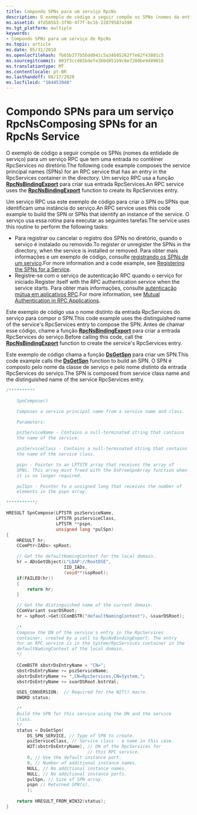```yaml
---
title: Compondo SPNs para um serviço RpcNs
description: O exemplo de código a seguir compõe os SPNs (nomes da entidade de serviço) para um serviço RPC que tem uma entrada no contêiner RpcServices no diretório. Um serviço RPC usa a função RpcNsBindingExport para criar sua entrada RpcServices.
ms.assetid: 4fd585b3-3f9b-4f7f-bc1b-22879587a590
ms.tgt_platform: multiple
keywords:
- Compondo SPNs para um serviço de RpcNs
ms.topic: article
ms.date: 05/31/2018
ms.openlocfilehash: fb65b377b5bdd041c5a34b05262f7e62f43801c5
ms.sourcegitcommit: 803f3ccd65bdefe36bd851b9c6e7280be9489016
ms.translationtype: MT
ms.contentlocale: pt-BR
ms.lasthandoff: 08/17/2020
ms.locfileid: "104453948"
---
```

# <a name="composing-spns-for-an-rpcns-service"></a><span data-ttu-id="38f63-105">Compondo SPNs para um serviço RpcNs</span><span class="sxs-lookup"><span data-stu-id="38f63-105">Composing SPNs for an RpcNs Service</span></span>

<span data-ttu-id="38f63-106">O exemplo de código a seguir compõe os SPNs (nomes da entidade de serviço) para um serviço RPC que tem uma entrada no contêiner RpcServices no diretório.</span><span class="sxs-lookup"><span data-stu-id="38f63-106">The following code example composes the service principal names (SPNs) for an RPC service that has an entry in the RpcServices container in the directory.</span></span> <span data-ttu-id="38f63-107">Um serviço RPC usa a função [**RpcNsBindingExport**](/windows/desktop/api/rpcnsi/nf-rpcnsi-rpcnsbindingexporta) para criar sua entrada RpcServices.</span><span class="sxs-lookup"><span data-stu-id="38f63-107">An RPC service uses the [**RpcNsBindingExport**](/windows/desktop/api/rpcnsi/nf-rpcnsi-rpcnsbindingexporta) function to create its RpcServices entry.</span></span>

<span data-ttu-id="38f63-108">Um serviço RPC usa este exemplo de código para criar o SPN ou SPNs que identificam uma instância do serviço.</span><span class="sxs-lookup"><span data-stu-id="38f63-108">An RPC service uses this code example to build the SPN or SPNs that identify an instance of the service.</span></span> <span data-ttu-id="38f63-109">O serviço usa essa rotina para executar as seguintes tarefas:</span><span class="sxs-lookup"><span data-stu-id="38f63-109">The service uses this routine to perform the following tasks:</span></span>

-   <span data-ttu-id="38f63-110">Para registrar ou cancelar o registro dos SPNs no diretório, quando o serviço é instalado ou removido.</span><span class="sxs-lookup"><span data-stu-id="38f63-110">To register or unregister the SPNs in the directory, when the service is installed or removed.</span></span> <span data-ttu-id="38f63-111">Para obter mais informações e um exemplo de código, consulte [registrando os SPNs de um serviço](registering-the-spns-for-a-service.md).</span><span class="sxs-lookup"><span data-stu-id="38f63-111">For more information and a code example, see [Registering the SPNs for a Service](registering-the-spns-for-a-service.md).</span></span>
-   <span data-ttu-id="38f63-112">Registre-se com o serviço de autenticação RPC quando o serviço for iniciado.</span><span class="sxs-lookup"><span data-stu-id="38f63-112">Register itself with the RPC authentication service when the service starts.</span></span> <span data-ttu-id="38f63-113">Para obter mais informações, consulte [autenticação mútua em aplicativos RPC](mutual-authentication-in-rpc-applications.md).</span><span class="sxs-lookup"><span data-stu-id="38f63-113">For more information, see [Mutual Authentication in RPC Applications](mutual-authentication-in-rpc-applications.md).</span></span>

<span data-ttu-id="38f63-114">Este exemplo de código usa o nome distinto da entrada RpcServices do serviço para compor o SPN.</span><span class="sxs-lookup"><span data-stu-id="38f63-114">This code example uses the distinguished name of the service's RpcServices entry to compose the SPN.</span></span> <span data-ttu-id="38f63-115">Antes de chamar esse código, chame a função [**RpcNsBindingExport**](/windows/desktop/api/rpcnsi/nf-rpcnsi-rpcnsbindingexporta) para criar a entrada RpcServices do serviço.</span><span class="sxs-lookup"><span data-stu-id="38f63-115">Before calling this code, call the [**RpcNsBindingExport**](/windows/desktop/api/rpcnsi/nf-rpcnsi-rpcnsbindingexporta) function to create the service's RpcServices entry.</span></span>

<span data-ttu-id="38f63-116">Este exemplo de código chama a função [**DsGetSpn**](/windows/desktop/api/Ntdsapi/nf-ntdsapi-dsgetspna) para criar um SPN.</span><span class="sxs-lookup"><span data-stu-id="38f63-116">This code example calls the [**DsGetSpn**](/windows/desktop/api/Ntdsapi/nf-ntdsapi-dsgetspna) function to build an SPN.</span></span> <span data-ttu-id="38f63-117">O SPN é composto pelo nome da classe de serviço e pelo nome distinto da entrada RpcServices do serviço.</span><span class="sxs-lookup"><span data-stu-id="38f63-117">The SPN is composed from service class name and the distinguished name of the service RpcServices entry.</span></span>


```C++
/**********

    SpnCompose()

    Composes a service principal name from a service name and class.

    Parameters:

    pszServiceName - Contains a null-terminated string that contains 
    the name of the service.

    pszServiceClass - Contains a null-terminated string that contains 
    the name of the service class.

    pspn - Pointer to an LPTSTR array that receives the array of 
    SPNs. This array must freed with the DsFreeSpnArray function when 
    it is no longer required.

    pulSpn - Pointer to a unsigned long that receives the number of 
    elements in the pspn array.

***********/

HRESULT SpnCompose(LPTSTR pszServiceName, 
                   LPTSTR pszServiceClass, 
                   LPTSTR **pspn, 
                   unsigned long *pulSpn) 
{
    HRESULT hr;
    CComPtr<IADs> spRoot;

    // Get the defaultNamingContext for the local domain.
    hr = ADsGetObject(L"LDAP://RootDSE",
                      IID_IADs,
                      (void**)&spRoot);
    if(FAILED(hr))
    {
        return hr;
    }

    // Get the distinguished name of the current domain.
    CComVariant svarDSRoot;
    hr = spRoot->Get(CComBSTR("defaultNamingContext"), &svarDSRoot);
     
    /*
    Compose the DN of the service's entry in the RpcServices 
    container, created by a call to RpcNsBindingExport. The entry 
    for an RPC service is in the System/RpcServices container in the 
    defaultNamingContext of the local domain.
    */
    
    CComBSTR sbstrDsEntryName = "CN=";
    sbstrDsEntryName += pszServiceName;
    sbstrDsEntryName += ",CN=RpcServices,CN=System,";
    sbstrDsEntryName += svarDSRoot.bstrVal;

    USES_CONVERSION;  // Required for the W2T() macro.
    DWORD status;

    /*
    Build the SPN for this service using the DN and the service 
    class.
    */
    status = DsGetSpn(
        DS_SPN_SERVICE, // Type of SPN to create.
        pszServiceClass, // Service class - a name in this case.
        W2T(sbstrDsEntryName), // DN of the RpcServices for 
                               // this RPC service.
        0, // Use the default instance port.
        0, // Number of additional instance names.
        NULL, // No additional instance names.
        NULL, // No additional instance ports.
        pulSpn, // Size of SPN array.
        pspn // Returned SPN(s).
        );
     
    return HRESULT_FROM_WIN32(status);
}
```



 

 